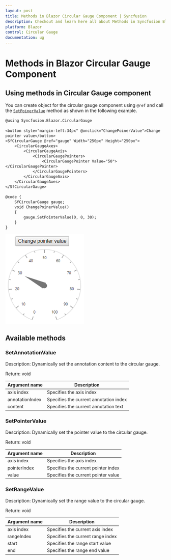 ```yaml
---
layout: post
title: Methods in Blazor Circular Gauge Component | Syncfusion
description: Checkout and learn here all about Methods in Syncfusion Blazor Circular Gauge component and much more.
platform: Blazor
control: Circular Gauge
documentation: ug
---
```


# Methods in Blazor Circular Gauge Component

## Using methods in Circular Gauge component

You can create object for the circular gauge component using `@ref` and call the [`SetPoinerValue`](https://help.syncfusion.com/cr/blazor/Syncfusion.Blazor.CircularGauge.SfCircularGauge.html#Syncfusion_Blazor_CircularGauge_SfCircularGauge_SetPointerValue_System_Double_System_Double_System_Double_) method as shown in the following example.

```cshtml
@using Syncfusion.Blazor.CircularGauge

<button style="margin-left:34px" @onclick="ChangePoinerValue">Change pointer value</button>
<SfCircularGauge @ref="gauge" Width="250px" Height="250px">
    <CircularGaugeAxes>
        <CircularGaugeAxis>
            <CircularGaugePointers>
                <CircularGaugePointer Value="50"></CircularGaugePointer>
            </CircularGaugePointers>
        </CircularGaugeAxis>
    </CircularGaugeAxes>
</SfCircularGauge>

@code {
    SfCircularGauge gauge;
    void ChangePoinerValue()
    {
        gauge.SetPointerValue(0, 0, 30);
    }
}
```

![Using methods in circular gauge](./images/c-gauge-methods.png)

## Available methods

### SetAnnotationValue

Description: Dynamically set the annotation content to the circular gauge.

Return: void

|   Argument name      |   Description                            |
|----------------------| -----------------------------------------|
|     axis index       |    Specifies the axis index              |
|     annotationIndex  |    Specifies the current annotation index        |
|     content          |    Specifies the current annotation text         |

### SetPointerValue

Description: Dynamically set the pointer value to the circular gauge.

Return: void

|   Argument name      |   Description                            |
|----------------------| -----------------------------------------|
|     axis index       |    Specifies the axis index              |
|     pointerIndex     |    Specifies the current pointer index           |
|     value            |    Specifies the current pointer value           |

### SetRangeValue

Description: Dynamically set the range value to the circular gauge.

Return: void

|   Argument name      |   Description                            |
|----------------------| -----------------------------------------|
|     axis index       |    Specifies the current axis index              |
|     rangeIndex       |    Specifies the current range index             |
|     start            |    Specifies the range start value       |
|     end              |    Specifies the range end value         |